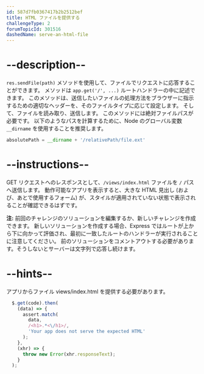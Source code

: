 ```yaml
---
id: 587d7fb0367417b2b2512bef
title: HTML ファイルを提供する
challengeType: 2
forumTopicId: 301516
dashedName: serve-an-html-file
---
```


# --description--

`res.sendFile(path)` メソッドを使用して、ファイルでリクエストに応答することができます。 メソッドは `app.get('/', ...)` ルートハンドラーの中に記述できます。 このメソッドは、送信したいファイルの処理方法をブラウザーに指示するための適切なヘッダーを、そのファイルタイプに応じて設定します。 そして、ファイルを読み取り、送信します。 このメソッドには絶対ファイルパスが必要です。 以下のようなパスを計算するために、Node のグローバル変数 `__dirname` を使用することを推奨します。

```js
absolutePath = __dirname + '/relativePath/file.ext'
```

# --instructions--

GET リクエストへのレスポンスとして、`/views/index.html` ファイルを `/` パスへ送信します。 動作可能なアプリを表示すると、大きな HTML 見出し (および、あとで使用するフォーム) が、スタイルが適用されていない状態で表示されることが確認できるはずです。

**注:** 前回のチャレンジのソリューションを編集するか、新しいチャレンジを作成できます。 新しいソリューションを作成する場合、Express ではルートが上から下に向かって評価され、最初に一致したルートのハンドラーが実行されることに注意してください。 前のソリューションをコメントアウトする必要があります。そうしないとサーバーは文字列で応答し続けます。

# --hints--

アプリからファイル views/index.html を提供する必要があります。

```js
  $.get(code).then(
    (data) => {
      assert.match(
        data,
        /<h1>.*<\/h1>/,
        'Your app does not serve the expected HTML'
      );
    },
    (xhr) => {
      throw new Error(xhr.responseText);
    }
  );
```

